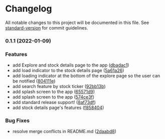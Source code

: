 # Changelog

All notable changes to this project will be documented in this file. See [standard-version](https://github.com/conventional-changelog/standard-version) for commit guidelines.

### 0.1.1 (2022-01-09)


### Features

* add Explore and stock details page to the app ([dbadac1](https://github.com/Hossam26/Nasdaq-Web-App/commit/dbadac1c6ee1bb3d4dfb3089a3c0468a0995548e))
* add load indicator to the stock details page ([5a61a26](https://github.com/Hossam26/Nasdaq-Web-App/commit/5a61a269583169377e9e65b0a8aac39325519223))
* add loading indicator at the bottom of the explore page so the user can be notified ([804111e](https://github.com/Hossam26/Nasdaq-Web-App/commit/804111edc8b2fb073f1f3bc6e7f80284c2e0f3a0))
* add search feature by stock ticker ([92bb13b](https://github.com/Hossam26/Nasdaq-Web-App/commit/92bb13b1dac944fee732701f051bd789579bdee5))
* add splash screen to the app ([65571d9](https://github.com/Hossam26/Nasdaq-Web-App/commit/65571d9e7e9a3737b8a2bb873e62bb795b0392e6))
* add splash screen to the app ([574ce3f](https://github.com/Hossam26/Nasdaq-Web-App/commit/574ce3f63fc9590d37226c948eb2bfa03a419702))
* add standard release support! ([8af73df](https://github.com/Hossam26/Nasdaq-Web-App/commit/8af73df11b09a958e6f05c046f23a9b70c6737aa))
* add stock details page's features ([f858404](https://github.com/Hossam26/Nasdaq-Web-App/commit/f858404cfa6da820ee277741d1553b53d64c917f))


### Bug Fixes

* resolve merge conflicts in README.md ([2daabd8](https://github.com/Hossam26/Nasdaq-Web-App/commit/2daabd8ea58b3e925d2cb43ef29be85963e27f07))
